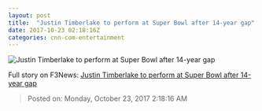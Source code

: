 ```yaml
---
layout: post
title:  "Justin Timberlake to perform at Super Bowl after 14-year gap"
date: 2017-10-23 02:18:16Z
categories: cnn-com-entertainment
---
```


![Justin Timberlake to perform at Super Bowl after 14-year gap](http://i2.cdn.turner.com/money/dam/assets/171022204757-timberlake-half-time-780x439.jpg)




Full story on F3News: [Justin Timberlake to perform at Super Bowl after 14-year gap](http://www.f3nws.com/n/GEZrXE)

> Posted on: Monday, October 23, 2017 2:18:16 AM
